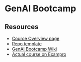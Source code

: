 # GenAI Bootcamp

## Resources

- [Cource Overview page](https://genai.cloudprojectbootcamp.com/)
- [Repo template](https://github.com/ExamProCo/free-genai-bootcamp-2025)
- [GenAI Bootcamp Wiki](https://docs.google.com/document/d/1KVDTDF4t8VtI69F5KMo67KoTBXgVhsd2O9hK-uPh2rA/edit?tab=t.skocibnip81i)
- [Actual course on Exampro](https://app.exampro.co/student/journey/exp-genai)
